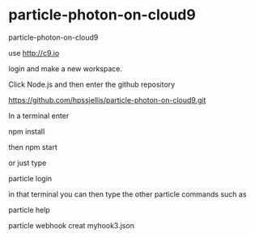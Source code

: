 # particle-photon-on-cloud9
particle-photon-on-cloud9




use http://c9.io

login and make a new workspace.

Click Node.js and then enter the github repository

https://github.com/hpssjellis/particle-photon-on-cloud9.git

In a terminal enter

npm install


then npm start

or just type

particle login

in that terminal you can then type the other particle commands such as


particle help

particle webhook creat myhook3.json



